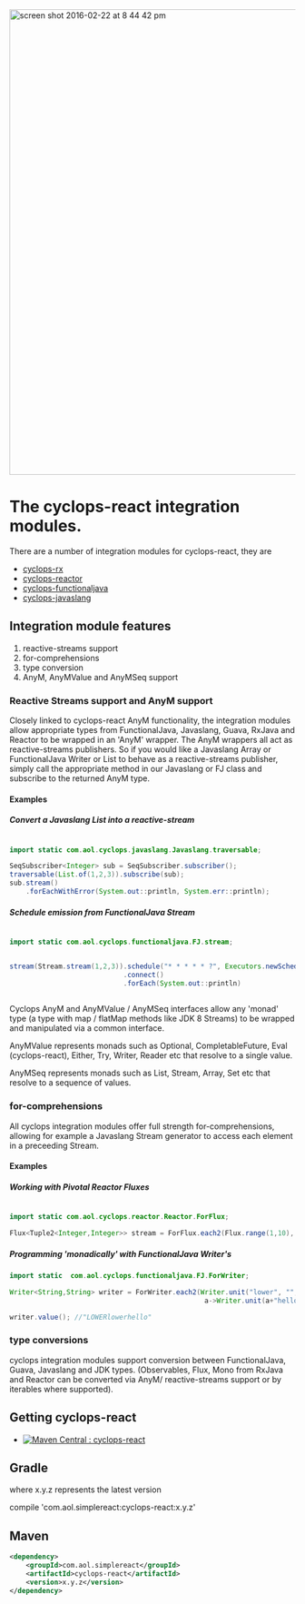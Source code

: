 <img width="820" alt="screen shot 2016-02-22 at 8 44 42 pm" src="https://cloud.githubusercontent.com/assets/9964792/13232030/306b0d50-d9a5-11e5-9706-d44d7731790d.png">

# The cyclops-react integration modules.

There are a number of integration modules for cyclops-react, they are

* [cyclops-rx](https://github.com/aol/cyclops/tree/master/cyclops-rx)
* [cyclops-reactor](https://github.com/aol/cyclops/tree/master/cyclops-reactor)
* [cyclops-functionaljava](https://github.com/aol/cyclops/tree/master/cyclops-functionaljava)
* [cyclops-javaslang](https://github.com/aol/cyclops/tree/master/cyclops-javaslang)

## Integration module features

1. reactive-streams support
2. for-comprehensions
3. type conversion 
4. AnyM, AnyMValue and AnyMSeq support

### Reactive Streams support and AnyM support

Closely linked to cyclops-react AnyM functionality, the integration modules allow appropriate types from FunctionalJava, Javaslang, Guava, RxJava and Reactor to be wrapped in an 'AnyM' wrapper. The AnyM wrappers all act as reactive-streams publishers. So if you would like a Javaslang Array or FunctionalJava Writer or List to behave as a reactive-streams publisher, simply call the appropriate method in our Javaslang or FJ class and subscribe to the returned AnyM type.

#### Examples 

##### Convert a Javaslang List into a reactive-stream

```java

import static com.aol.cyclops.javaslang.Javaslang.traversable;

SeqSubscriber<Integer> sub = SeqSubscriber.subscriber();
traversable(List.of(1,2,3)).subscribe(sub);
sub.stream()
    .forEachWithError(System.out::println, System.err::println);
```

##### Schedule emission from  FunctionalJava Stream

```java

import static com.aol.cyclops.functionaljava.FJ.stream;


stream(Stream.stream(1,2,3)).schedule("* * * * * ?", Executors.newScheduledThreadPool(1))
							.connect()
							.forEach(System.out::println)
									
```

Cyclops AnyM and AnyMValue / AnyMSeq interfaces allow any 'monad' type (a type with map / flatMap methods like JDK 8 Streams) to be wrapped and manipulated via a common interface. 

AnyMValue represents monads such as Optional, CompletableFuture, Eval (cyclops-react), Either, Try, Writer, Reader etc that resolve to a single value.

AnyMSeq represents monads such as List, Stream, Array, Set etc that resolve to a sequence of values. 

### for-comprehensions

All cyclops integration modules offer full strength for-comprehensions, allowing for example a Javaslang Stream generator to access each element in a preceeding Stream.

#### Examples 

##### Working with Pivotal Reactor Fluxes

```java

import static com.aol.cyclops.reactor.Reactor.ForFlux;

Flux<Tuple2<Integer,Integer>> stream = ForFlux.each2(Flux.range(1,10), i->Flux.range(i, 10), Tuple::tuple);


```

##### Programming 'monadically' with FunctionalJava Writer's
```java
import static  com.aol.cyclops.functionaljava.FJ.ForWriter;

Writer<String,String> writer = ForWriter.each2(Writer.unit("lower", "", Monoid.stringMonoid),
												a->Writer.unit(a+"hello",Monoid.stringMonoid),(a,b)->a.toUpperCase() + b);

writer.value(); //"LOWERlowerhello"												
```

### type conversions

cyclops integration modules support conversion between FunctionalJava, Guava, Javaslang and JDK types. (Observables, Flux, Mono from RxJava and Reactor can be converted via AnyM/ reactive-streams support or by iterables where supported).

## Getting cyclops-react

* [![Maven Central : cyclops-react](https://maven-badges.herokuapp.com/maven-central/com.aol.simplereact/cyclops-react/badge.svg)](https://maven-badges.herokuapp.com/maven-central/com.aol.simple-react/cyclops-react)

## Gradle

where x.y.z represents the latest version

compile 'com.aol.simplereact:cyclops-react:x.y.z'

## Maven

```xml
<dependency>
    <groupId>com.aol.simplereact</groupId>
    <artifactId>cyclops-react</artifactId>
    <version>x.y.z</version>
</dependency>
```

